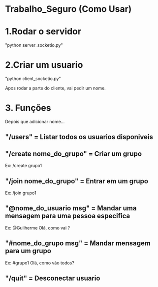 # Trabalho_Seguro (Como Usar)

# 1.Rodar o servidor
"python server_socketio.py"

# 2.Criar um usuario
"python client_socketio.py"

Apos rodar a parte do cliente, vai pedir um nome.

# 3. Funções
Depois que adicionar nome...

## "/users" = Listar todos os usuarios disponiveis

## "/create nome_do_grupo" = Criar um grupo

Ex: /create grupo1

## "/join nome_do_grupo" = Entrar em um grupo

Ex: /join grupo1

## "@nome_do_usuario msg" = Mandar uma mensagem para uma pessoa especifica

Ex: @Guilherme Olá, como vai ?

## "#nome_do_grupo msg" = Mandar mensagem para um grupo

Ex: #grupo1 Olá, como vão todos?

## "/quit" = Desconectar usuario
